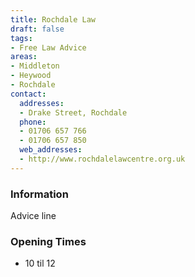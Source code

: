 ```yaml
---
title: Rochdale Law
draft: false
tags:
- Free Law Advice
areas:
- Middleton
- Heywood
- Rochdale
contact:
  addresses:
  - Drake Street, Rochdale
  phone:
  - 01706 657 766
  - 01706 657 850
  web_addresses:
  - http://www.rochdalelawcentre.org.uk
---
```


### Information

Advice line

### Opening Times
* 10 til 12

